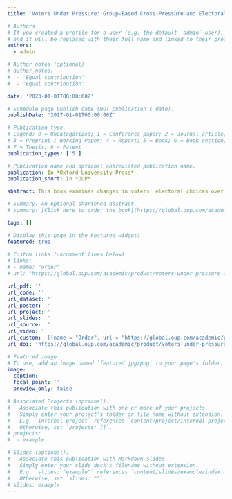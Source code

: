 ```yaml
---
title: 'Voters Under Pressure: Group-Based Cross-Pressure and Electoral Volatility'

# Authors
# If you created a profile for a user (e.g. the default `admin` user), write the username (folder name) here
# and it will be replaced with their full name and linked to their profile.
authors:
  - admin

# Author notes (optional)
# author_notes:
#  - 'Equal contribution'
#  - 'Equal contribution'

date: '2023-01-01T00:00:00Z'

# Schedule page publish date (NOT publication's date).
publishDate: '2017-01-01T00:00:00Z'

# Publication type.
# Legend: 0 = Uncategorized; 1 = Conference paper; 2 = Journal article;
# 3 = Preprint / Working Paper; 4 = Report; 5 = Book; 6 = Book section;
# 7 = Thesis; 8 = Patent
publication_types: ['5']

# Publication name and optional abbreviated publication name.
publication: In *Oxford University Press*
publication_short: In *OUP*

abstract: This book examines changes in voters' electoral choices over time and investigates how these changes are linked to a growth in electoral volatility. Ruth Dassonneville's core argument, supported by extensive empirical data, is that group-based cross-pressures lead to instability in voters' choices. She theorizes that when citizens' socio-demographic characteristics and their membership of social groups do not consistently push them to support one party, but instead lead them to feel cross-pressured between parties, their voting decision process lacks constraint. Voters who are group-based cross-pressured are less likely to feel an attachment to a party, and have less guidance when assessing the state of the economy, when taking positions on issues, or evaluating leaders. The different factors that influence voters' choices, as a result, do not add up to strengthening a preference for one specific party but instead lead a voter to consider different parties. To test this argument, the book makes use of election survey data from eight established democracies that allow the study of voting behaviour and its correlates over several decades. These data are complemented with data from the European Election Studies project and from election study panels. The book shows that group-based cross-pressures are an important source of instability as they affect the extent to which citizens' voting decision process is structured. This is evident from the fact that cross-pressured voters are more ambivalent between parties, make their voting decision later, and are more likely to switch parties from one election to the next.

# Summary. An optional shortened abstract.
# summary: [Click here to order the book](https://global.oup.com/academic/product/voters-under-pressure-9780192894137?cc=ca&lang=en&#)

tags: []

# Display this page in the Featured widget?
featured: true

# Custom links (uncomment lines below)
# links:
# - name: "order"
# url: "https://global.oup.com/academic/product/voters-under-pressure-9780192894137?cc=ca&lang=en&"

url_pdf: ''
url_code: ''
url_dataset: ''
url_poster: ''
url_project: ''
url_slides: ''
url_source: ''
url_video: ''
url_custom: '[{name = "Order", url = "https://global.oup.com/academic/product/voters-under-pressure-9780192894137?cc=ca&lang=en&"}]'
url_doi: 'https://global.oup.com/academic/product/voters-under-pressure-9780192894137?cc=ca&lang=en&'

# Featured image
# To use, add an image named `featured.jpg/png` to your page's folder.
image:
  caption: 
  focal_point: ''
  preview_only: false

# Associated Projects (optional).
#   Associate this publication with one or more of your projects.
#   Simply enter your project's folder or file name without extension.
#   E.g. `internal-project` references `content/project/internal-project/index.md`.
#   Otherwise, set `projects: []`.
# projects:
#  - example

# Slides (optional).
#   Associate this publication with Markdown slides.
#   Simply enter your slide deck's filename without extension.
#   E.g. `slides: "example"` references `content/slides/example/index.md`.
#   Otherwise, set `slides: ""`.
# slides: example
---
```


